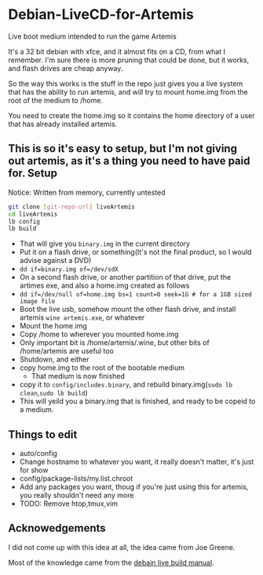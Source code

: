 Debian-LiveCD-for-Artemis
=========================

Live boot medium intended to run the game Artemis

It's a 32 bit debian with xfce, and it almost fits on a CD, from what I remember. I'm sure there is more pruning that could be done, but it works, and flash drives are cheap anyway.

So the way this works is the stuff in the repo just gives you a live system that has the ability to run artemis, and will try to mount home.img from the root of the medium to /home.

You need to create the home.img so it contains the home directory of a user that has already installed artemis.

This is so it's easy to setup, but I'm not giving out artemis, as it's a thing you need to have paid for.
Setup
----

Notice: Written from memory, currently untested

```sh
git clone [git-repo-url] liveArtemis
cd liveArtemis
lb config
lb build
```

- That will give you `binary.img` in the current directory
- Put it on a flash drive, or something(It's not the final product, so I would advise against a DVD)
 - `dd if=binary.img of=/dev/sdX`
- On a second flash drive, or another partition of that drive, put the artimes exe, and also a home.img created as follows
 - `dd if=/dev/null of=home.img bs=1 count=0 seek=1G # for a 1GB sized image file`
- Boot the live usb, somehow mount the other flash drive, and install artemis `wine artemis.exe`, or whatever
- Mount the home.img
- Copy /home to wherever you mounted home.img
 - Only important bit is /home/artemis/.wine, but other bits of /home/artemis are useful too
- Shutdown, and either
 - copy home.img to the root of the bootable medium
   - That medium is now finished
 - copy it to `config/includes.binary`, and rebuild binary.img(`sudo lb clean`,`sudo lb build`)
  - This will yeild you a binary.img that is finished, and ready to be copeid to a medium.

Things to edit
---
- auto/config
 - Change hostname to whatever you want, it really doesn't matter, it's just for show
- config/package-lists/my.list.chroot
 - Add any packages you want, thoug if you're just using this for artemis, you really shouldn't need any more
 - TODO: Remove htop,tmux,vim
  
Acknowedgements
---
I did not come up with this idea at all, the idea came from Joe Greene.

Most of the knowledge came from the [debain live build manual][1].


[1]: http://live.debian.net/manual/stable/html/live-manual.en.html
